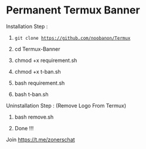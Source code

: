 # Permanent Termux Banner


<center <img src="https://i.imgur.com/gFaneN7.jpg" alt="Smiley face" width="450" height="450"> </center>


Installation Step :

1) <code>git clone https://github.com/noobanon/Termux</code>


2) cd Termux-Banner


3) chmod +x requirement.sh


4) chmod +x t-ban.sh


5) bash requirement.sh


6) bash t-ban.sh



Uninstallation Step : (Remove Logo From Termux)

1) bash remove.sh

2) Done !!!

Join https://t.me/zonerschat
